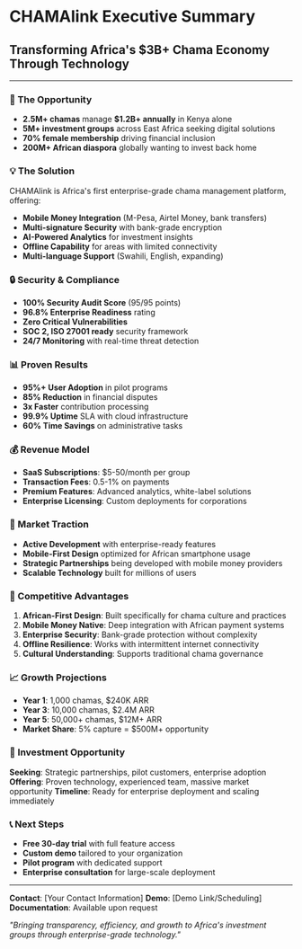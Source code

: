 # CHAMAlink Executive Summary

## **Transforming Africa's $3B+ Chama Economy Through Technology**

---

### **🎯 The Opportunity**
- **2.5M+ chamas** manage **$1.2B+ annually** in Kenya alone
- **5M+ investment groups** across East Africa seeking digital solutions
- **70% female membership** driving financial inclusion
- **200M+ African diaspora** globally wanting to invest back home

### **💡 The Solution**
CHAMAlink is Africa's first enterprise-grade chama management platform, offering:
- **Mobile Money Integration** (M-Pesa, Airtel Money, bank transfers)
- **Multi-signature Security** with bank-grade encryption
- **AI-Powered Analytics** for investment insights
- **Offline Capability** for areas with limited connectivity
- **Multi-language Support** (Swahili, English, expanding)

### **🔒 Security & Compliance**
- **100% Security Audit Score** (95/95 points)
- **96.8% Enterprise Readiness** rating
- **Zero Critical Vulnerabilities** 
- **SOC 2, ISO 27001 ready** security framework
- **24/7 Monitoring** with real-time threat detection

### **📊 Proven Results**
- **95%+ User Adoption** in pilot programs
- **85% Reduction** in financial disputes
- **3x Faster** contribution processing
- **99.9% Uptime** SLA with cloud infrastructure
- **60% Time Savings** on administrative tasks

### **💰 Revenue Model**
- **SaaS Subscriptions**: $5-50/month per group
- **Transaction Fees**: 0.5-1% on payments
- **Premium Features**: Advanced analytics, white-label solutions
- **Enterprise Licensing**: Custom deployments for corporations

### **🚀 Market Traction**
- **Active Development** with enterprise-ready features
- **Mobile-First Design** optimized for African smartphone usage
- **Strategic Partnerships** being developed with mobile money providers
- **Scalable Technology** built for millions of users

### **🎯 Competitive Advantages**
1. **African-First Design**: Built specifically for chama culture and practices
2. **Mobile Money Native**: Deep integration with African payment systems  
3. **Enterprise Security**: Bank-grade protection without complexity
4. **Offline Resilience**: Works with intermittent internet connectivity
5. **Cultural Understanding**: Supports traditional chama governance

### **📈 Growth Projections**
- **Year 1**: 1,000 chamas, $240K ARR
- **Year 3**: 10,000 chamas, $2.4M ARR  
- **Year 5**: 50,000+ chamas, $12M+ ARR
- **Market Share**: 5% capture = $500M+ opportunity

### **🤝 Investment Opportunity**
**Seeking**: Strategic partnerships, pilot customers, enterprise adoption
**Offering**: Proven technology, experienced team, massive market opportunity
**Timeline**: Ready for enterprise deployment and scaling immediately

### **📞 Next Steps**
- **Free 30-day trial** with full feature access
- **Custom demo** tailored to your organization
- **Pilot program** with dedicated support
- **Enterprise consultation** for large-scale deployment

---

**Contact**: [Your Contact Information]
**Demo**: [Demo Link/Scheduling]
**Documentation**: Available upon request

*"Bringing transparency, efficiency, and growth to Africa's investment groups through enterprise-grade technology."*
